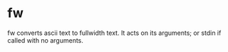 # fw

fw converts ascii text to fullwidth text. It acts on its arguments; or stdin if
called with no arguments.

